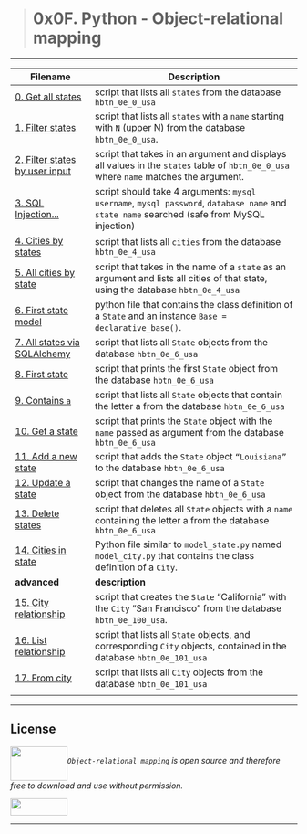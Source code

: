 > # 0x0F. Python - Object-relational mapping
---
| **Filename** | **Description** |
|---|---|
| [0. Get all states](./0-select_states.py) | script that lists all `states` from the database `hbtn_0e_0_usa`  |
| [1. Filter states](./1-filter_states.py) | script that lists all `states` with a `name` starting with `N` (upper N) from the database `hbtn_0e_0_usa`.  |
| [2. Filter states by user input ](./2-my_filter_states.py) | script that takes in an argument and displays all values in the `states` table of `hbtn_0e_0_usa` where `name` matches the argument.  |
| [3. SQL Injection... ](./3-my_safe_filter_states.py) | script should take 4 arguments: `mysql username`, `mysql password`, `database name` and `state name` searched (safe from MySQL injection)  |
| [4. Cities by states](./4-cities_by_state.py) | script that lists all `cities` from the database `hbtn_0e_4_usa`  |
| [5. All cities by state](./5-filter_cities.py) | script that takes in the name of a `state` as an argument and lists all cities of that state, using the database `hbtn_0e_4_usa`  |
| [6. First state model ](./model_state.py) | python file that contains the class definition of a `State` and an instance `Base = declarative_base()`.  |
| [7. All states via SQLAlchemy](./7-model_state_fetch_all.py) | script that lists all `State` objects from the database `hbtn_0e_6_usa`  |
| [8. First state](./8-model_state_fetch_first.py) | script that prints the first `State` object from the database `hbtn_0e_6_usa` |
| [9. Contains `a` ](./9-model_state_filter_a.py) | script that lists all `State` objects that contain the letter a from the database `hbtn_0e_6_usa`  |
| [10. Get a state](./10-model_state_my_get.py) | script that prints the `State` object with the `name` passed as argument from the database `hbtn_0e_6_usa`  |
| [11. Add a new state](./11-model_state_insert.py) | script that adds the `State` object `“Louisiana”` to the database `hbtn_0e_6_usa` |
| [12. Update a state](./12-model_state_update_id_2.py) | script that changes the name of a `State` object from the database `hbtn_0e_6_usa`  |
| [13. Delete states](./13-model_state_delete_a.py) | script that deletes all `State` objects with a `name` containing the letter a from the database `hbtn_0e_6_usa`  |
| [14. Cities in state](./14-model_city_fetch_by_state.py) | Python file similar to `model_state.py` named `model_city.py` that contains the class definition of a `City`.  |
| **advanced** | **description** |
| [15. City relationship](./100-relationship_states_cities.py) | script that creates the `State` “California” with the `City` “San Francisco” from the database `hbtn_0e_100_usa`.  |
| [16. List relationship](./101-relationship_states_cities_list.py) | script that lists all `State` objects, and corresponding `City` objects, contained in the database `hbtn_0e_101_usa`  |
| [17. From city](./102-relationship_cities_states_list.py) | script that lists all `City` objects from the database `hbtn_0e_101_usa`  |
|   |   |
---
## License
*<a href="url"><img src="https://cdn4.iconfinder.com/data/icons/logos-3/181/MySQL-512.png" align="middle" width="100" height="60"></a>`Object-relational mapping` is open source and therefore free to download and use without permission.*

<a href="url"><img src="https://www.holbertonschool.com/holberton-logo.png" align="middle" width="100" height="30"></a>

---

